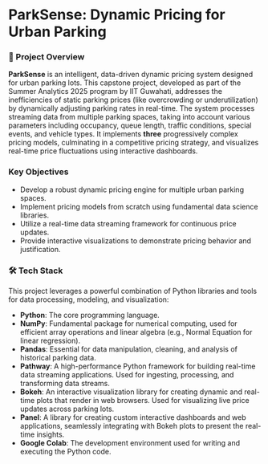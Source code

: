 # ParkSense: Dynamic Pricing for Urban Parking
### 📄 Project Overview
**ParkSense** is an intelligent, data-driven dynamic pricing system designed for urban parking lots. This capstone project, developed as part of the Summer Analytics 2025 program by IIT Guwahati, addresses the inefficiencies of static parking prices (like overcrowding or underutilization) by dynamically adjusting parking rates in real-time.
The system processes streaming data from multiple parking spaces, taking into account various parameters including occupancy, queue length, traffic conditions, special events, and vehicle types. It implements **three** progressively complex pricing models, culminating in a competitive pricing strategy, and visualizes real-time price fluctuations using interactive dashboards.
### Key Objectives
- Develop a robust dynamic pricing engine for multiple urban parking spaces.
- Implement pricing models from scratch using fundamental data science libraries.
- Utilize a real-time data streaming framework for continuous price updates.
- Provide interactive visualizations to demonstrate pricing behavior and justification.
### 🛠️ Tech Stack
This project leverages a powerful combination of Python libraries and tools for data processing, modeling, and visualization:
- **Python**: The core programming language.
- **NumPy**: Fundamental package for numerical computing, used for efficient array operations and linear algebra (e.g., Normal Equation for linear regression).
- **Pandas**: Essential for data manipulation, cleaning, and analysis of historical parking data.
- **Pathway**: A high-performance Python framework for building real-time data streaming applications. Used for ingesting, processing, and transforming data streams.
- **Bokeh**: An interactive visualization library for creating dynamic and real-time plots that render in web browsers. Used for visualizing live price updates across parking lots.
- **Panel**: A library for creating custom interactive dashboards and web applications, seamlessly integrating with Bokeh plots to present the real-time insights.
- **Google Colab**: The development environment used for writing and executing the Python code.
